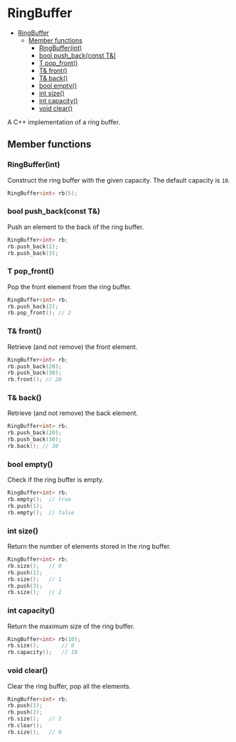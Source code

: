 # RingBuffer

- [RingBuffer](#ringbuffer)
  - [Member functions](#member-functions)
    - [RingBuffer(int)](#ringbufferint)
    - [bool push\_back(const T\&)](#bool-push_backconst-t)
    - [T pop\_front()](#t-pop_front)
    - [T\& front()](#t-front)
    - [T\& back()](#t-back)
    - [bool empty()](#bool-empty)
    - [int size()](#int-size)
    - [int capacity()](#int-capacity)
    - [void clear()](#void-clear)

A C++ implementation of a ring buffer.

## Member functions

### RingBuffer(int)

Construct the ring buffer with the given capacity. The default capacity is `10`.

```cpp
RingBuffer<int> rb(5);
```

### bool push_back(const T&)

Push an element to the back of the ring buffer.

```cpp
RingBuffer<int> rb;
rb.push_back(1);
rb.push_back(3);
```

### T pop_front()

Pop the front element from the ring buffer.

```cpp
RingBuffer<int> rb;
rb.push_back(2);
rb.pop_front(); // 2
```

### T& front()

Retrieve (and not remove) the front element.

```cpp
RingBuffer<int> rb;
rb.push_back(20);
rb.push_back(30);
rb.front(); // 20
```

### T& back()

Retrieve (and not remove) the back element.

```cpp
RingBuffer<int> rb;
rb.push_back(20);
rb.push_back(30);
rb.back(); // 30
```

### bool empty()

Check if the ring buffer is empty.

```cpp
RingBuffer<int> rb;
rb.empty();  // true
rb.push(1);
rb.empty();  // false
```

### int size()

Return the number of elements stored in the ring buffer.

```cpp
RingBuffer<int> rb;
rb.size();   // 0
rb.push(1);
rb.size();   // 1
rb.push(3);
rb.size();   // 2
```

### int capacity()

Return the maximum size of the ring buffer.

```cpp
RingBuffer<int> rb(10);
rb.size();       // 0
rb.capacity();   // 10
```

### void clear()

Clear the ring buffer, pop all the elements.

```cpp
RingBuffer<int> rb;
rb.push(1);
rb.push(2);
rb.size();   // 2
rb.clear();
rb.size();   // 0
```
